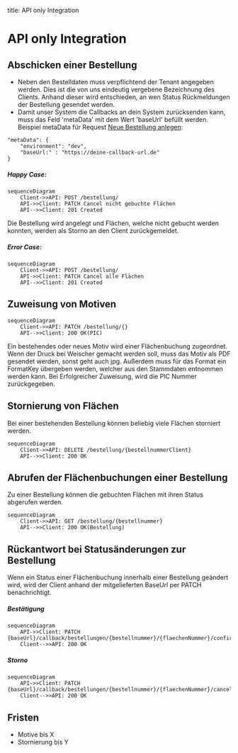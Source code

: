 title: API only Integration

# API only Integration

## Abschicken einer Bestellung

- Neben den Bestelldaten muss verpflichtend der Tenant angegeben werden. Dies ist die von uns eindeutig vergebene Bezeichnung des Clients. Anhand dieser wird entschieden, an wen Status Rückmeldungen der Bestellung gesendet werden.
- Damit unser System die Callbacks an dein System zurücksenden kann, muss das Feld 'metaData' mit dem Wert 'baseUrl' befüllt werden. 
 Beispiel metaData für Request [Neue Bestellung anlegen]([https://](https://apim-jvb-we-prod.developer.azure-api.net/api-details#api=order-api-v2&operation=post-api-v2-bestellung)):

```
"metaData": {
    "environment": "dev",
    "baseUrl:" : "https://deine-callback-url.de"
}
```

##### Happy Case:

``` mermaid
sequenceDiagram
    Client->>API: POST /bestellung/
    API->>Client: PATCH Cancel nicht gebuchte Flächen
    API-->>Client: 201 Created
```

Die Bestellung wird angelegt und Flächen, welche nicht gebucht werden konnten, werden als Storno an den Client zurückgemeldet.



##### Error Case:

``` mermaid
sequenceDiagram
    Client->>API: POST /bestellung/
    API->>Client: PATCH Cancel alle Flächen
    API-->>Client: 201 Created
```

## Zuweisung von Motiven

``` mermaid
sequenceDiagram
    Client->>API: PATCH /bestellung/{}
    API-->>Client: 200 OK(PIC)
```

Ein bestehendes oder neues Motiv wird einer Flächenbuchung zugeordnet. Wenn der Druck bei Weischer gemacht werden soll, muss das Motiv als PDF gesendet werden, sonst geht auch jpg. Außerdem muss für das Format ein FormatKey übergeben werden, welcher aus den Stammdaten entnommen werden kann.
Bei Erfolgreicher Zuweisung, wird die PIC Nummer zurückgegeben.

## Stornierung von Flächen

Bei einer bestehenden Bestellung können beliebig viele Flächen storniert werden.

``` mermaid
sequenceDiagram
    Client->>API: DELETE /bestellung/{bestellnummerClient}
    API-->>Client: 200 OK
```

## Abrufen der Flächenbuchungen einer Bestellung

Zu einer Bestellung können die gebuchten Flächen mit ihren Status abgerufen werden.

``` mermaid
sequenceDiagram
    Client->>API: GET /bestellung/{bestellnummer}
    API-->>Client: 200 OK(Bestellung)
```


## Rückantwort bei Statusänderungen zur Bestellung

Wenn ein Status einer Flächenbuchung innerhalb einer Bestellung geändert wird, wird der Client anhand der mitgelieferten BaseUrl per PATCH benachrichtigt.

##### Bestätigung

``` mermaid
sequenceDiagram 
    API->>Client: PATCH {baseUrl}/callback/bestellungen/{bestellnummer}/{flaechenNummer}/confirm
    Client-->>API: 200 OK
```

##### Storno

``` mermaid
sequenceDiagram
    API->>Client: PATCH {baseUrl}/callback/bestellungen/{bestellnummer}/{flaechenNummer}/cancel
    Client-->>API: 200 OK
```

## Fristen

- Motive bis X
- Stornierung bis Y